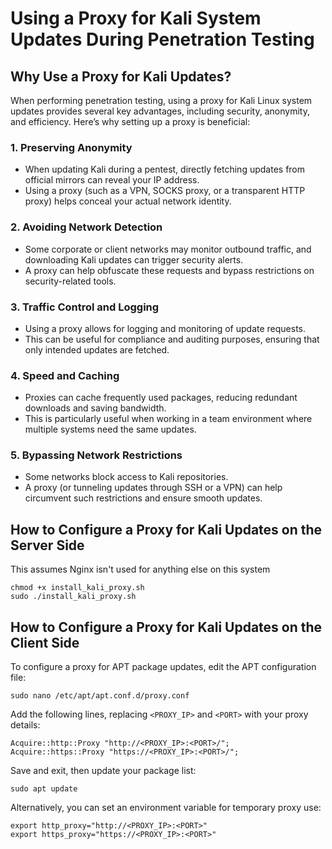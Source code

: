 # Using a Proxy for Kali System Updates During Penetration Testing

## Why Use a Proxy for Kali Updates?
When performing penetration testing, using a proxy for Kali Linux system updates provides several key advantages, including security, anonymity, and efficiency. Here’s why setting up a proxy is beneficial:

### 1. **Preserving Anonymity**
- When updating Kali during a pentest, directly fetching updates from official mirrors can reveal your IP address.
- Using a proxy (such as a VPN, SOCKS proxy, or a transparent HTTP proxy) helps conceal your actual network identity.

### 2. **Avoiding Network Detection**
- Some corporate or client networks may monitor outbound traffic, and downloading Kali updates can trigger security alerts.
- A proxy can help obfuscate these requests and bypass restrictions on security-related tools.

### 3. **Traffic Control and Logging**
- Using a proxy allows for logging and monitoring of update requests.
- This can be useful for compliance and auditing purposes, ensuring that only intended updates are fetched.

### 4. **Speed and Caching**
- Proxies can cache frequently used packages, reducing redundant downloads and saving bandwidth.
- This is particularly useful when working in a team environment where multiple systems need the same updates.

### 5. **Bypassing Network Restrictions**
- Some networks block access to Kali repositories.
- A proxy (or tunneling updates through SSH or a VPN) can help circumvent such restrictions and ensure smooth updates.

## How to Configure a Proxy for Kali Updates on the Server Side
This assumes Nginx isn't used for anything else on this system
```
chmod +x install_kali_proxy.sh
sudo ./install_kali_proxy.sh
```


## How to Configure a Proxy for Kali Updates on the Client Side
To configure a proxy for APT package updates, edit the APT configuration file:

```
sudo nano /etc/apt/apt.conf.d/proxy.conf
```

Add the following lines, replacing `<PROXY_IP>` and `<PORT>` with your proxy details:

```
Acquire::http::Proxy "http://<PROXY_IP>:<PORT>/";
Acquire::https::Proxy "https://<PROXY_IP>:<PORT>/";
```

Save and exit, then update your package list:

```
sudo apt update
```

Alternatively, you can set an environment variable for temporary proxy use:

```
export http_proxy="http://<PROXY_IP>:<PORT>"
export https_proxy="https://<PROXY_IP>:<PORT>"
```

